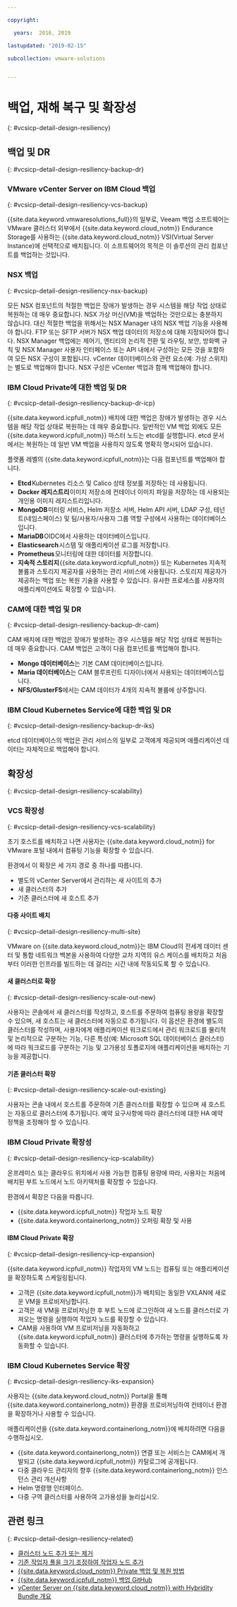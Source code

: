 ```yaml
---

copyright:

  years:  2016, 2019

lastupdated: "2019-02-15"

subcollection: vmware-solutions


---
```


# 백업, 재해 복구 및 확장성
{: #vcsicp-detail-design-resiliency}

## 백업 및 DR
{: #vcsicp-detail-design-resiliency-backup-dr}

### VMware vCenter Server on IBM Cloud 백업
{: #vcsicp-detail-design-resiliency-vcs-backup}

{{site.data.keyword.vmwaresolutions_full}}의 일부로, Veeam 백업 소프트웨어는 VMware 클러스터 외부에서 {{site.data.keyword.cloud_notm}} Endurance Storage를 사용하는 {{site.data.keyword.cloud_notm}} VSI(Virtual Server Instance)에 선택적으로 배치됩니다. 이 소프트웨어의 목적은 이 솔루션의 관리 컴포넌트를 백업하는 것입니다.

### NSX 백업
{: #vcsicp-detail-design-resiliency-nsx-backup}

모든 NSX 컴포넌트의 적절한 백업은 장애가 발생하는 경우 시스템을 해당 작업 상태로 복원하는 데 매우 중요합니다. NSX 가상 머신(VM)을 백업하는 것만으로는 충분하지 않습니다. 대신 적절한 백업을 위해서는 NSX Manager 내의 NSX 백업 기능을 사용해야 합니다. FTP 또는 SFTP 서버가 NSX 백업 데이터의 저장소에 대해 지정되어야 합니다.
NSX Manager 백업에는 제어기, 엔티티의 논리적 전환 및 라우팅, 보안, 방화벽 규칙 및 NSX Manager 사용자 인터페이스 또는 API 내에서 구성하는 모든 것을 포함하여 모든 NSX 구성이 포함됩니다. vCenter 데이터베이스와 관련 요소(예: 가상 스위치)는 별도로 백업해야 합니다. NSX 구성은 vCenter 백업과 함께 백업해야 합니다.

### IBM Cloud Private에 대한 백업 및 DR
{: #vcsicp-detail-design-resiliency-backup-dr-icp}

{{site.data.keyword.icpfull_notm}} 배치에 대한 백업은 장애가 발생하는 경우 시스템을 해당 작업 상태로 복원하는 데 매우 중요합니다. 일반적인 VM 백업 외에도 모든 {{site.data.keyword.icpfull_notm}} 마스터 노드는 etcd를 실행합니다. etcd 문서에서는 복원하는 데 일반 VM 백업을 사용하지 않도록 명확히 명시되어 있습니다.

플랫폼 레벨의 {{site.data.keyword.icpfull_notm}}는 다음 컴포넌트를 백업해야 합니다.
- **Etcd** Kubernetes 리소스 및 Calico 상태 정보를 저장하는 데 사용됩니다.
- **Docker 레지스트리** 이미지 저장소에 컨테이너 이미지 파일을 저장하는 데 사용되는 개인용 이미지 레지스트리입니다.
- **MongoDB** 미터링 서비스, Helm 저장소 서버, Helm API 서버, LDAP 구성, 테넌트(네임스페이스) 및 팀/사용자/사용자 그룹 역할 구성에서 사용하는 데이터베이스입니다.
- **MariaDB** OIDC에서 사용하는 데이터베이스입니다.
- **Elasticsearch** 시스템 및 애플리케이션 로그를 저장합니다.
- **Prometheus** 모니터링에 대한 데이터를 저장합니다.
- **지속적 스토리지** {{site.data.keyword.icpfull_notm}} 또는 Kubernetes 지속적 볼륨과 스토리지 제공자를 사용하는 관리 서비스에 사용됩니다. 스토리지 제공자가 제공하는 백업 또는 복원 기술을 사용할 수 있습니다. 유사한 프로세스를 사용자의 애플리케이션에도 확장할 수 있습니다.

### CAM에 대한 백업 및 DR
{: #vcsicp-detail-design-resiliency-backup-dr-cam}

CAM 배치에 대한 백업은 장애가 발생하는 경우 시스템을 해당 작업 상태로 복원하는 데 매우 중요합니다. CAM 백업은 고객이 다음 컴포넌트를 백업해야 합니다.
- **Mongo 데이터베이스**는 기본 CAM 데이터베이스입니다.
- **Maria 데이터베이스**는 CAM 블루프린트 디자이너에서 사용되는 데이터베이스입니다.
- **NFS/GlusterFS**에서는 CAM 데이터가 4개의 지속적 볼륨에 상주합니다.

### IBM Cloud Kubernetes Service에 대한 백업 및 DR
{: #vcsicp-detail-design-resiliency-backup-dr-iks}

etcd 데이터베이스의 백업은 관리 서비스의 일부로 고객에게 제공되며 애플리케이션 데이터는 자체적으로 백업해야 합니다.

## 확장성
{: #vcsicp-detail-design-resiliency-scalability}

### VCS 확장성
{: #vcsicp-detail-design-resiliency-vcs-scalability}

초기 호스트를 배치하고 나면 사용자는 {{site.data.keyword.cloud_notm}} for VMware 포털 내에서 컴퓨팅 기능을 확장할 수 있습니다.

환경에서 이 확장은 세 가지 경로 중 하나를 따릅니다.
- 별도의 vCenter Server에서 관리하는 새 사이트의 추가
- 새 클러스터의 추가
- 기존 클러스터에 새 호스트 추가

#### 다중 사이트 배치
{: #vcsicp-detail-design-resiliency-multi-site}

VMware on {{site.data.keyword.cloud_notm}}는 IBM Cloud의 전세계 데이터 센터 및 통합 네트워크 백본을 사용하여 다양한 교차 지역의 유스 케이스를 배치하고 처음부터 이러한 인프라를 빌드하는 데 걸리는 시간 내에 작동되도록 할 수 있습니다.

#### 새 클러스터로 확장
{: #vcsicp-detail-design-resiliency-scale-out-new}

사용자는 콘솔에서 새 클러스터를 작성하고, 호스트를 주문하여 컴퓨팅 용량을 확장할 수 있으며, 새 호스트는 새 클러스터에 자동으로 추가됩니다. 이 옵션은 환경에 별도의 클러스터를 작성하며, 사용자에게 애플리케이션 워크로드에서 관리 워크로드를 물리적 및 논리적으로 구분하는 기능, 다른 특성(예: Microsoft SQL 데이터베이스 클러스터)에 따라 워크로드를 구분하는 기능 및 고가용성 토폴로지에 애플리케이션을 배치하는 기능을 제공합니다.

#### 기존 클러스터 확장
{: #vcsicp-detail-design-resiliency-scale-out-existing}

사용자는 콘솔 내에서 호스트를 주문하여 기존 클러스터를 확장할 수 있으며 새 호스트는 자동으로 클러스터에 추가됩니다. 예약 요구사항에 따라 클러스터에 대한 HA 예약 정책을 조정해야 할 수 있습니다.

### IBM Cloud Private 확장성
{: #vcsicp-detail-design-resiliency-icp-scalability}

온프레미스 또는 클라우드 위치에서 사용 가능한 컴퓨팅 용량에 따라, 사용자는 처음에 배치된 부트 노드에서 노드 아키텍처를 확장할 수 있습니다.

환경에서 확장은 다음을 따릅니다.
- {{site.data.keyword.icpfull_notm}} 작업자 노드 확장
- {{site.data.keyword.containerlong_notm}} 오퍼링 확장 및 사용

#### IBM Cloud Private 확장
{: #vcsicp-detail-design-resiliency-icp-expansion}

{{site.data.keyword.icpfull_notm}} 작업자의 VM 노드는 컴퓨팅 또는 애플리케이션을 확장하도록 스케일링됩니다.
- 고객은 {{site.data.keyword.icpfull_notm}}가 배치되는 동일한 VXLAN에 새로운 VM을 프로비저닝합니다.
- 고객은 새 VM을 프로비저닝한 후 부트 노드에 로그인하여 새 노드를 클러스터로 가져오는 명령을 실행하여 작업자 노드를 확장할 수 있습니다.
- CAM을 사용하여 VM 프로비저닝을 자동화하고 {{site.data.keyword.icpfull_notm}} 클러스터에 추가하는 명령을 실행하도록 자동화할 수 있습니다.

###  IBM Cloud Kubernetes Service 확장
{: #vcsicp-detail-design-resiliency-iks-expansion}

사용자는 {{site.data.keyword.cloud_notm}} Portal을 통해 {{site.data.keyword.containerlong_notm}} 환경을 프로비저닝하여 컨테이너 환경을 확장하거나 사용할 수 있습니다.

애플리케이션을 {{site.data.keyword.containerlong_notm}}에 배치하려면 다음을 수행하십시오.
- {{site.data.keyword.containerlong_notm}} 연결 또는 서비스는 CAM에서 개발되고 {{site.data.keyword.icpfull_notm}} 카탈로그에 공개됩니다.
- 다중 클라우드 관리자의 향후 {{site.data.keyword.containerlong_notm}} 인스턴스 관리 개선사항
- Helm 명령행 인터페이스.
- 다중 구역 클러스터를 사용하여 고가용성을 늘리십시오.

## 관련 링크
{: #vcsicp-detail-design-resiliency-related}

* [클러스터 노드 추가 또는 제거](https://www.ibm.com/support/knowledgecenter/en/SSBS6K_2.1.0.3/installing/modify_cluster.html)
* [기존 작업자 풀을 크기 조정하여 작업자 노드 추가](/docs/containers?topic=containers-clusters)
* [{{site.data.keyword.cloud_notm}} Private 백업 및 복원 방법](https://medium.com/ibm-cloud/how-to-backup-and-restore-ibm-cloud-private-part-1-b6300dc1d7d8)
* [{{site.data.keyword.icpfull_notm}} 백업 GitHub](https://github.com/ibm-cloud-architecture/icp-backup/)
* [vCenter Server on {{site.data.keyword.cloud_notm}} with Hybridity Bundle 개요](/docs/services/vmwaresolutions/archiref/vcs?topic=vmware-solutions-vcs-hybridity-intro)
